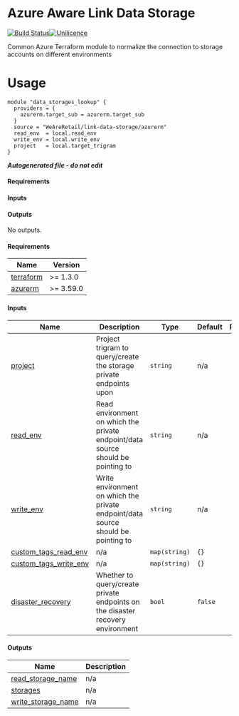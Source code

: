 # Azure Aware Link Data Storage

[![Build Status](https://dev.azure.com/weareretail/Tooling/_apis/build/status/mod_azu_databricks_data?repoName=mod_azu_link_data_storage&branchName=master)](https://dev.azure.com/weareretail/Tooling/_build/latest?definitionId=11&repoName=mod_azu_link_data_storage&branchName=master)[![Unilicence](https://img.shields.io/badge/licence-The%20Unilicence-green)](LICENCE)

Common Azure Terraform module to normalize the connection to storage accounts on different environments

# Usage

```hcl
module "data_storages_lookup" {
  providers = {
    azurerm.target_sub = azurerm.target_sub
  }
  source = "WeAreRetail/link-data-storage/azurerm"
  read_env  = local.read_env
  write_env = local.write_env
  project   = local.target_trigram
}
```

***Autogenerated file - do not edit***

#### Requirements

#### Inputs

#### Outputs

No outputs.

<!-- BEGIN_TF_DOCS -->
#### Requirements

| Name | Version |
|------|---------|
| <a name="requirement_terraform"></a> [terraform](#requirement\_terraform) | >= 1.3.0 |
| <a name="requirement_azurerm"></a> [azurerm](#requirement\_azurerm) | >= 3.59.0 |

#### Inputs

| Name | Description | Type | Default | Required |
|------|-------------|------|---------|:--------:|
| <a name="input_project"></a> [project](#input\_project) | Project trigram to query/create the storage private endpoints upon | `string` | n/a | yes |
| <a name="input_read_env"></a> [read\_env](#input\_read\_env) | Read environment on which the private endpoint/data source should be pointing to | `string` | n/a | yes |
| <a name="input_write_env"></a> [write\_env](#input\_write\_env) | Write environment on which the private endpoint/data source should be pointing to | `string` | n/a | yes |
| <a name="input_custom_tags_read_env"></a> [custom\_tags\_read\_env](#input\_custom\_tags\_read\_env) | n/a | `map(string)` | `{}` | no |
| <a name="input_custom_tags_write_env"></a> [custom\_tags\_write\_env](#input\_custom\_tags\_write\_env) | n/a | `map(string)` | `{}` | no |
| <a name="input_disaster_recovery"></a> [disaster\_recovery](#input\_disaster\_recovery) | Whether to query/create private endpoints on the disaster recovery environment | `bool` | `false` | no |

#### Outputs

| Name | Description |
|------|-------------|
| <a name="output_read_storage_name"></a> [read\_storage\_name](#output\_read\_storage\_name) | n/a |
| <a name="output_storages"></a> [storages](#output\_storages) | n/a |
| <a name="output_write_storage_name"></a> [write\_storage\_name](#output\_write\_storage\_name) | n/a |
<!-- END_TF_DOCS -->